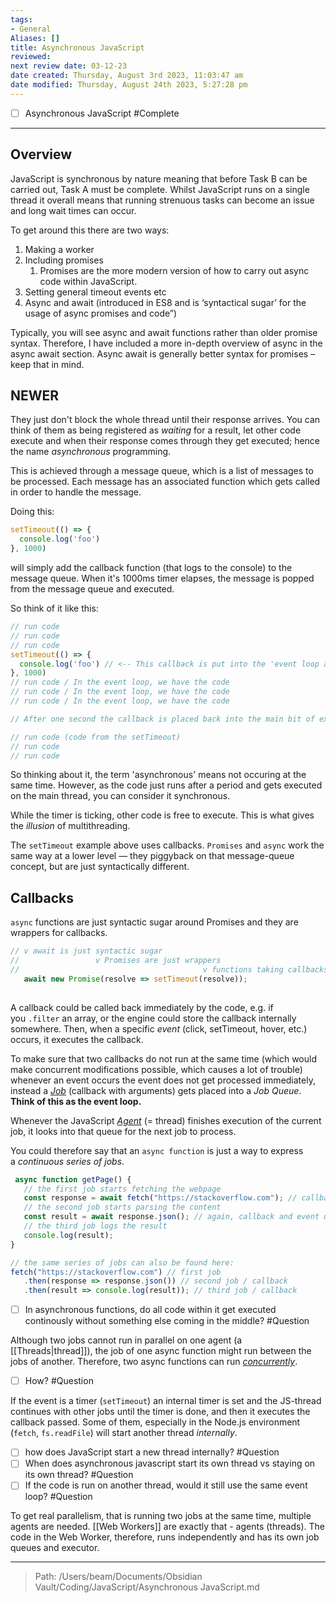 ```yaml
---
tags: 
- General
Aliases: []
title: Asynchronous JavaScript
reviewed: 
next review date: 03-12-23
date created: Thursday, August 3rd 2023, 11:03:47 am
date modified: Thursday, August 24th 2023, 5:27:28 pm
---
```

- [ ] Asynchronous JavaScript #Complete
---
## Overview

JavaScript is synchronous by nature meaning that before Task B can be carried out, Task A must be complete. Whilst JavaScript runs on a single thread it overall means that running strenuous tasks can become an issue and long wait times can occur.

To get around this there are two ways:

1. Making a worker
2. Including promises
	1. Promises are the more modern version of how to carry out async code within JavaScript.
4. Setting general timeout events etc
5. Async and await (introduced in ES8 and is ‘syntactical sugar’ for the usage of async promises and code”)

Typically, you will see async and await functions rather than older promise syntax. Therefore, I have included a more in-depth overview of async in the async await section. Async await is generally better syntax for promises – keep that in mind.

## NEWER

They just don't block the whole thread until their response arrives. You can think of them as being registered as _waiting_ for a result, let other code execute and when their response comes through they get executed; hence the name _asynchronous_ programming.

This is achieved through a message queue, which is a list of messages to be processed. Each message has an associated function which gets called in order to handle the message.

Doing this:

```javascript
setTimeout(() => {
  console.log('foo')
}, 1000)
```

will simply add the callback function (that logs to the console) to the message queue. When it's 1000ms timer elapses, the message is popped from the message queue and executed.

So think of it like this:

```JavaScript
// run code
// run code
// run code
setTimeout(() => {
  console.log('foo') // <-- This callback is put into the 'event loop as a reference to the callback'
}, 1000)
// run code / In the event loop, we have the code
// run code / In the event loop, we have the code
// run code / In the event loop, we have the code

// After one second the callback is placed back into the main bit of execution

// run code (code from the setTimeout)
// run code
// run code
```

So thinking about it, the term 'asynchronous' means not occuring at the same time. However, as the code just runs after a period and gets executed on the main thread, you can consider it synchronous. 

While the timer is ticking, other code is free to execute. This is what gives the _illusion_ of multithreading.

The `setTimeout` example above uses callbacks. `Promises` and `async` work the same way at a lower level — they piggyback on that message-queue concept, but are just syntactically different.

## Callbacks

`async` functions are just syntactic sugar around Promises and they are wrappers for callbacks.

```javascript
// v await is just syntactic sugar
//                 v Promises are just wrappers
//                                         v functions taking callbacks are actually the source for the asynchronous behavior
   await new Promise(resolve => setTimeout(resolve));
 
```

A callback could be called back immediately by the code, e.g. if you `.filter` an array, or the engine could store the callback internally somewhere. Then, when a specific _event_ (click, setTimeout, hover, etc.) occurs, it executes the callback. 

To make sure that two callbacks do not run at the same time (which would make concurrent modifications possible, which causes a lot of trouble) whenever an event occurs the event does not get processed immediately, instead a [_Job_](https://262.ecma-international.org/11.0/#sec-jobs) (callback with arguments) gets placed into a _Job Queue_. **Think of this as the event loop.**

Whenever the JavaScript [_Agent_](https://262.ecma-international.org/11.0/#sec-agents) (= thread) finishes execution of the current job, it looks into that queue for the next job to process.

You could therefore say that an `async function` is just a way to express a _continuous series of jobs_.

```javascript
 async function getPage() {
   // the first job starts fetching the webpage
   const response = await fetch("https://stackoverflow.com"); // callback gets registered under the hood somewhere, somewhen an event gets triggered
   // the second job starts parsing the content
   const result = await response.json(); // again, callback and event under the hood
   // the third job logs the result
   console.log(result);
}

// the same series of jobs can also be found here:
fetch("https://stackoverflow.com") // first job
   .then(response => response.json()) // second job / callback
   .then(result => console.log(result)); // third job / callback
```

- [ ] In asynchronous functions, do all code within it get executed continously without something else coming in the middle? #Question 

Although two jobs cannot run in parallel on one agent (a [[Threads|thread]]), the job of one async function might run between the jobs of another. Therefore, two async functions can run [_concurrently_](https://en.wikipedia.org/wiki/Concurrent_computing).

- [ ] How? #Question

If the event is a timer (`setTimeout`) an internal timer is set and the JS-thread continues with other jobs until the timer is done, and then it executes the callback passed. Some of them, especially in the Node.js environment (`fetch`, `fs.readFile`) will start another thread *internally*.

- [ ] how does JavaScript start a new thread internally? #Question 
- [ ] When does asynchronous javascript start its own thread vs staying on its own thread? #Question 
- [ ] If the code is run on another thread, would it still use the same event loop? #Question 

To get real parallelism, that is running two jobs at the same time, multiple agents are needed. [[Web Workers]] are exactly that - agents (threads). The code in the Web Worker, therefore, runs independently and has its own job queues and executor.

---

> Path: /Users/beam/Documents/Obsidian Vault/Coding/JavaScript/Asynchronous JavaScript.md